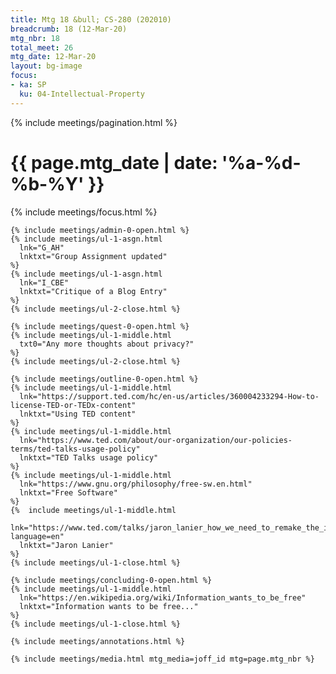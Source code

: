 ```yaml
---
title: Mtg 18 &bull; CS-280 (202010)
breadcrumb: 18 (12-Mar-20)
mtg_nbr: 18
total_meet: 26
mtg_date: 12-Mar-20
layout: bg-image
focus:
- ka: SP
  ku: 04-Intellectual-Property
---
```

{% include meetings/pagination.html %}
<div class="card">
  <h1 class="text-center card-header lightcthru">
    {{ page.mtg_date | date: '%a-%d-%b-%Y' }}
  </h1>
  <div class="card-body">
    {% include meetings/focus.html %}

    {% include meetings/admin-0-open.html %}
    {% include meetings/ul-1-asgn.html
      lnk="G_AH"
      lnktxt="Group Assignment updated"
    %}
    {% include meetings/ul-1-asgn.html
      lnk="I_CBE"
      lnktxt="Critique of a Blog Entry"
    %}
    {% include meetings/ul-2-close.html %}

    {% include meetings/quest-0-open.html %}
    {% include meetings/ul-1-middle.html
      txt0="Any more thoughts about privacy?"
    %}
    {% include meetings/ul-2-close.html %}

    {% include meetings/outline-0-open.html %}
    {% include meetings/ul-1-middle.html
      lnk="https://support.ted.com/hc/en-us/articles/360004233294-How-to-license-TED-or-TEDx-content"
      lnktxt="Using TED content"
    %}
    {% include meetings/ul-1-middle.html
      lnk="https://www.ted.com/about/our-organization/our-policies-terms/ted-talks-usage-policy"
      lnktxt="TED Talks usage policy"
    %}
    {% include meetings/ul-1-middle.html
      lnk="https://www.gnu.org/philosophy/free-sw.en.html"
      lnktxt="Free Software"
    %}
    {%  include meetings/ul-1-middle.html
      lnk="https://www.ted.com/talks/jaron_lanier_how_we_need_to_remake_the_internet?language=en"
      lnktxt="Jaron Lanier"
    %}
    {% include meetings/ul-1-close.html %}

    {% include meetings/concluding-0-open.html %}
    {% include meetings/ul-1-middle.html
      lnk="https://en.wikipedia.org/wiki/Information_wants_to_be_free"
      lnktxt="Information wants to be free..."
    %}
    {% include meetings/ul-1-close.html %}

    {% include meetings/annotations.html %}

    {% include meetings/media.html mtg_media=joff_id mtg=page.mtg_nbr %}
  </div>
</div>
</div>
